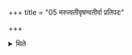 +++
title = "05 मरुत्वतीवृषण्वतीर्वा प्रतिपदः"

+++

<details><summary>थिते</summary>

मरुत्वतीवृषण्वतीर्वा प्रतिपदः ५
</details>
